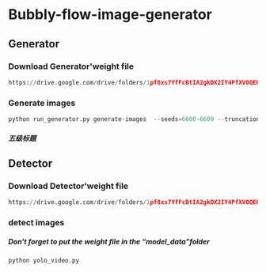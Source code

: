 Bubbly-flow-image-generator
=====

## Generator

### Download Generator'weight file
```python
https://drive.google.com/drive/folders/1pf8xs7YfFcBtIA2gkDX2IY4PfXV0QEKA?usp=sharing
```

### Generate images
```python
python run_generator.py generate-images  --seeds=6600-6609 --truncation-psi=1.0 --label=0 --network=xxx/xxxx
```
##### 五级标题

## Detector

### Download Detector'weight file
```python
https://drive.google.com/drive/folders/1pf8xs7YfFcBtIA2gkDX2IY4PfXV0QEKA?usp=sharing
```

### detect images
##### Don't forget to put the weight file in the “model_data”folder
```python
python yolo_video.py
```



